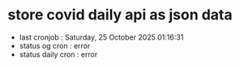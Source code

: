# store covid daily api as json data

- last cronjob : Saturday, 25 October 2025 01:16:31
- status og cron : error
- status daily cron : error
      
      